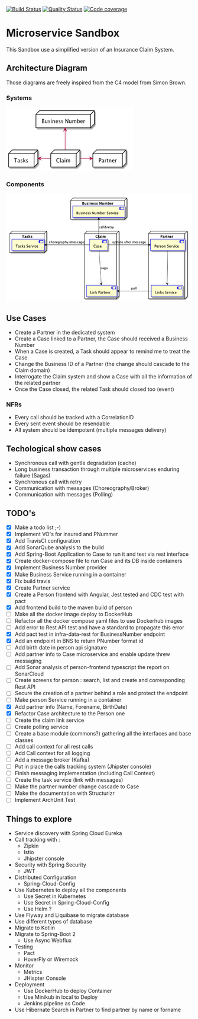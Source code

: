 [![Build Status](https://travis-ci.org/McKratt/microservice-sandbox.svg?branch=master)](https://travis-ci.org/McKratt/microservice-sandbox)
[![Quality Status](https://sonarcloud.io/api/project_badges/measure?project=net.bakaar%3Amicroservice-sandbox&metric=alert_status)](https://sonarcloud.io/api/project_badges/measure?project=net.bakaar%3Amicroservice-sandbox&metric=alert_status)
[![Code coverage](https://sonarcloud.io/api/project_badges/measure?project=net.bakaar%3Amicroservice-sandbox&metric=coverage)](https://sonarcloud.io/api/project_badges/measure?project=net.bakaar%3Amicroservice-sandbox&metric=coverage)
# Microservice Sandbox 

This Sandbox use a simplified version of an Insurance Claim System.

## Architecture Diagram
Those diagrams are freely inspired from the C4 model from Simon Brown.

### Systems

![Systems Diagram](./doc/images/systems.png)

### Components

![Components Diagram](./doc/images/components.png)

## Use Cases

- Create a Partner in the dedicated system
- Create a Case linked to a Partner, the Case should received a Business Number
- When a Case is created, a Task should appear to remind me to treat the Case
- Change the Business ID of a Partner (the change should cascade to the Claim domain)
- Interrogate the Claim system and show a Case with all the information of the related partner
- Once the Case closed, the related Task should closed too (event)

### NFRs
- Every call should be tracked with a CorrelationID
- Every sent event should be resendable
- All system should be idempotent (multiple messages delivery)

## Techological show cases

* Synchronous call with gentle degradation (cache)
* Long business transaction through multiple microservices enduring failure (Sagas)
* Synchronous call with retry
* Communication with messages (Choreography/Broker)
* Communication with messages (Polling)

## TODO's

- [x] Make a todo list ;-)
- [x] Implement VO's for insured and PNummer
- [x] Add TravisCI configuration
- [x] Add SonarQube analysis to the build
- [x] Add Spring-Boot Application to Case to run it and test via rest interface
- [x] Create docker-compose file to run Case and its DB inside containers
- [x] Implement Business Number provider
- [x] Make Business Service running in a container
- [x] Fix build travis
- [x] Create Partner service
- [x] Create a Person frontend with Angular, Jest tested and CDC test with pact
- [x] Add frontend build to the maven build of person
- [ ] Make all the docker image deploy to DockerHub
- [ ] Refactor all the docker compose yaml files to use Dockerhub images
- [ ] Add error to Rest API test and have a standard to propagate this error
- [x] Add pact test in infra-data-rest for BusinessNumber endpoint
- [x] Add an endpoint in BNS to return PNumber format id
- [ ] Add birth date in person api signature
- [ ] Add partner info to Case microservice and enable update threw messaging
- [ ] Add Sonar analysis of person-frontend typescript the report on SonarCloud
- [ ] Create screens for person : search, list and create and corresponding Rest API
- [ ] Secure the creation of a partner behind a role and protect the endpoint
- [ ] Make person Service running in a container
- [x] Add partner info (Name, Forename, BirthDate)
- [x] Refactor Case architecture to the Person one
- [ ] Create the claim link service
- [ ] Create polling service
- [ ] Create a base module (commons?) gathering all the interfaces and base classes 
- [ ] Add call context for all rest calls
- [ ] Add Call context for all logging
- [ ] Add a message broker (Kafka)
- [ ] Put in place the calls tracking system (Jhipster console)
- [ ] Finish messaging implementation (including Call Context)
- [ ] Create the task service (link with messages)
- [ ] Make the partner number change cascade to Case
- [ ] Make the documentation with Structurizr
- [ ] Implement ArchUnit Test

## Things to explore
* Service discovery with Spring Cloud Eureka
* Call tracking with :
  * Zipkin
  * Istio
  * Jhipster console
* Security with Spring Security
  * JWT
* Distributed Configuration
  * Spring-Cloud-Config
* Use Kubernetes to deploy all the components
  * Use Secret in Kubernetes
  * Use Secret in Spring-Cloud-Config
  * Use Helm ?
* Use Flyway and Liquibase to migrate database
* Use different types of database
* Migrate to Kotlin
* Migrate to Spring-Boot 2
  * Use Async Webflux
* Testing
  * Pact
  * HoverFly or Wiremock
* Monitor
  * Metrics
  * JHispter Console
* Deployment
  * Use DockerHub to deploy Container
  * Use Minikub in local to Deploy
  * Jenkins pipeline as Code
* Use Hibernate Search in Partner to find partner by name or forname
